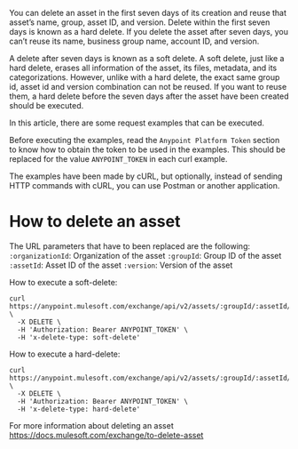 You can delete an asset in the first seven days of its creation and reuse that asset’s name, group, asset ID, and version. Delete within the first seven days is known as a hard delete.
If you delete the asset after seven days, you can’t reuse its name, business group name, account ID, and version.
 
A delete after seven days is known as a soft delete. A soft delete, just like a hard delete, erases all information of the asset, its files, metadata, and its categorizations. However, unlike with a hard delete, the exact same group id, asset id and version combination can not be reused. If you want to reuse them, a hard delete before the seven days after the asset have been created should be executed.
 
In this article, there are some request examples that can be executed.
 
Before executing the examples, read the `Anypoint Platform Token` section to know how to obtain the token to be used in the examples. This should be replaced for the value `ANYPOINT_TOKEN` in each curl example.
 
The examples have been made by cURL, but optionally, instead of sending HTTP commands with cURL, you can use Postman or another application.
 
# How to delete an asset
 
The URL parameters that have to been replaced are the following:
  `:organizationId`: Organization of the asset
  `:groupId`: Group ID of the asset
  `:assetId`: Asset ID of the asset
  `:version`: Version of the asset
 
How to execute a soft-delete:
 
```
curl https://anypoint.mulesoft.com/exchange/api/v2/assets/:groupId/:assetId/:version \
  -X DELETE \
  -H 'Authorization: Bearer ANYPOINT_TOKEN' \
  -H 'x-delete-type: soft-delete'
```
 
How to execute a hard-delete:
 
```
curl https://anypoint.mulesoft.com/exchange/api/v2/assets/:groupId/:assetId/:version \
  -X DELETE \
  -H 'Authorization: Bearer ANYPOINT_TOKEN' \
  -H 'x-delete-type: hard-delete'
```
 
For more information about deleting an asset https://docs.mulesoft.com/exchange/to-delete-asset